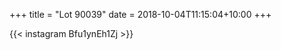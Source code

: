 +++
title       = "Lot 90039"
date        = 2018-10-04T11:15:04+10:00
+++

{{< instagram Bfu1ynEh1Zj >}}